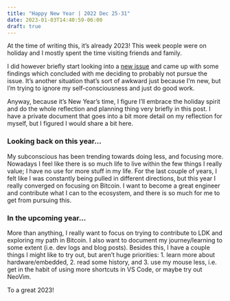```yaml
---
title: "Happy New Year | 2022 Dec 25-31"
date: 2023-01-03T14:40:59-06:00
draft: true
---
```


At the time of writing this, it’s already 2023! This week people were on holiday and I mostly spent the time visiting friends and family.

I did however briefly start looking into a [new issue](https://github.com/lightningdevkit/ldk-sample/issues/48) and came up with some findings which concluded with me deciding to probably not pursue the issue. It’s another situation that’s sort of awkward just because I’m new, but I’m trying to ignore my self-consciousness and just do good work.

Anyway, because it’s New Year’s time, I figure I’ll embrace the holiday spirit and do the whole reflection and planning thing very briefly in this post. I have a private document that goes into a bit more detail on my reflection for myself, but I figured I would share a bit here.

### Looking back on this year…

My subconscious has been trending towards doing less, and focusing more. Nowadays I feel like there is so much life to live within the few things I really value; I have no use for more stuff in my life. For the last couple of years, I felt like I was constantly being pulled in different directions, but this year I really converged on focusing on Bitcoin. I want to become a great engineer and contribute what I can to the ecosystem, and there is so much for me to get from pursuing this.

### In the upcoming year…

More than anything, I really want to focus on trying to contribute to LDK and exploring my path in Bitcoin. I also want to document my journey/learning to some extent (i.e. dev logs and blog posts). Besides this, I have a couple things I might like to try out, but aren’t huge priorities: 1. learn more about hardware/embedded, 2. read some history, and 3. use my mouse less, i.e. get in the habit of using more shortcuts in VS Code, or maybe try out NeoVim.

To a great 2023!